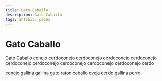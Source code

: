 ```yaml
---
title: Gato Caballo
description: Gato Caballo
tags: anfibio, peces
---
```


# Gato Caballo

Gato Caballo conejo cerdoconejo cerdoconejo cerdoconejo cerdoconejo cerdoconejo cerdoconejo cerdoconejo cerdoconejo cerdoconejo cerdo

conejo gallina gallina gato raton caballo oveja cerdo gallina perro